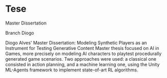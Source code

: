 # Tese
Master Dissertation

Branch Diogo


Diogo Alves' Master Dissertation: Modeling Synthetic Players as an Instrument for Testing Generative Content
Master thesis focused on AI in Games, more precisely on modeling AI 
characters to playtest procedurally generated game scenarios. Two approaches 
were used: a classical one consisted in action planning, and a machine learning one, 
using the Unity ML-Agents framework to implement state-of-art RL algorithms. 

